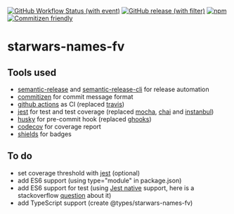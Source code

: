 [![GitHub Workflow Status (with event)](https://img.shields.io/github/actions/workflow/status/fedeviotti/starwars-names-fv/release.yml?style=flat-square)](https://github.com/fedeviotti/starwars-names-fv/actions/workflows/release.yml)
[![GitHub release (with filter)](https://img.shields.io/github/v/release/fedeviotti/starwars-names-fv?style=flat-square)](https://github.com/fedeviotti/starwars-names-fv/releases)
[![npm](https://img.shields.io/npm/dm/starwars-names-fv?style=flat-square)](https://www.npmjs.com/package/starwars-names-fv)
[![Commitizen friendly](https://img.shields.io/badge/commitizen-friendly-brightgreen.svg?style=flat-square)](http://commitizen.github.io/cz-cli/)

# starwars-names-fv

## Tools used
- [semantic-release](https://github.com/semantic-release/semantic-release) and [semantic-release-cli](https://github.com/semantic-release/cli) for release automation
- [commitizen](https://github.com/commitizen/cz-cli) for commit message format
- [github actions](https://docs.github.com/en/actions) as CI (replaced [travis](https://www.travis-ci.com/))
- [jest](https://jestjs.io/) for test and test coverage (replaced [mocha](https://www.npmjs.com/package/mocha), [chai](https://www.npmjs.com/package/chai) and [instanbul](https://istanbul.js.org/))
- [husky](https://typicode.github.io/husky/) for pre-commit hook (replaced [ghooks](https://www.npmjs.com/package/ghooks))
- [codecov](https://about.codecov.io/) for coverage report
- [shields](https://shields.io/) for badges

## To do
- set coverage threshold with [jest](https://jestjs.io/docs/configuration#coveragethreshold-object) (optional)
- add ES6 support (using type="module" in package.json)
- add ES6 support for test (using [Jest native](https://jestjs.io/docs/ecmascript-modules) support, here is a stackoverflow [question](https://stackoverflow.com/questions/60372790/node-v13-jest-es6-native-support-for-modules-without-babel-or-esm) about it)
- add TypeScript support (create @types/starwars-names-fv)
